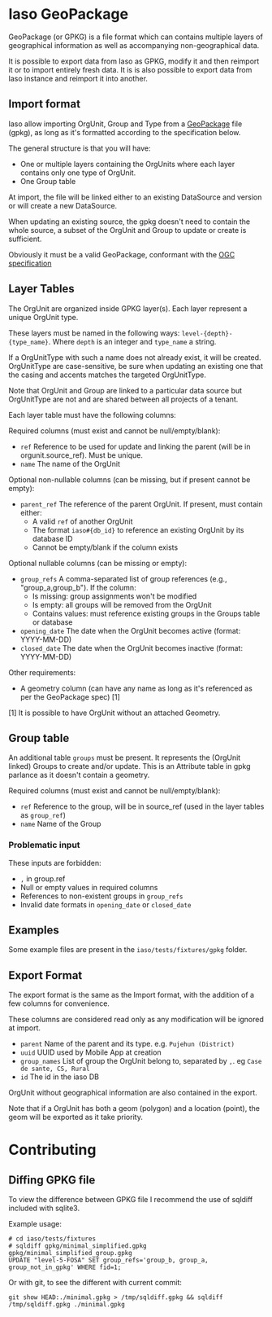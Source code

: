 Iaso GeoPackage
========================

GeoPackage (or GPKG) is a file format which can contains multiple layers of geographical information as well
as accompanying non-geographical data.

It is possible to export data from Iaso as GPKG, modify it and then reimport it or to import entirely fresh data. It is
is also possible to export data from Iaso instance and reimport it into another.

Import format
-------------

Iaso allow importing OrgUnit, Group and Type from a [GeoPackage](https://www.geopackage.org/) file (gpkg), as long
as it's formatted according to the specification below.

The general structure is that you will have:
 * One or multiple layers containing the OrgUnits where each layer contains only one type of OrgUnit.
 * One Group table

At import, the file will be linked either to an existing DataSource and version or will create a new DataSource.

When updating an existing source, the gpkg doesn't need to contain the whole source, a subset of the OrgUnit and Group
to update or create is sufficient.

Obviously it must be a valid GeoPackage, conformant with the [OGC specification](https://www.geopackage.org/spec/)

## Layer Tables
The OrgUnit are organized inside GPKG layer(s). Each layer represent a unique OrgUnit type.

These layers must be named in the following ways: `level-{depth}-{type_name}`. Where `depth` is an integer and `type_name` a string.

If a OrgUnitType with such a name does not already exist, it will be created. OrgUnitType are case-sensitive, 
be sure when updating an existing one that the casing and accents matches the targeted OrgUnitType. 

Note that OrgUnit and Group are linked to a particular data source but OrgUnitType are not and are shared between all projects of a tenant.

Each layer table must have the following columns:

Required columns (must exist and cannot be null/empty/blank):
* `ref` Reference to be used for update and linking the parent (will be in orgunit.source_ref). Must be unique.
* `name` The name of the OrgUnit

Optional non-nullable columns (can be missing, but if present cannot be empty):
* `parent_ref` The reference of the parent OrgUnit. If present, must contain either:
  - A valid `ref` of another OrgUnit
  - The format `iaso#{db_id}` to reference an existing OrgUnit by its database ID
  - Cannot be empty/blank if the column exists

Optional nullable columns (can be missing or empty):
* `group_refs` A comma-separated list of group references (e.g., "group_a,group_b"). If the column:
  - Is missing: group assignments won't be modified
  - Is empty: all groups will be removed from the OrgUnit
  - Contains values: must reference existing groups in the Groups table or database
* `opening_date` The date when the OrgUnit becomes active (format: YYYY-MM-DD)
* `closed_date` The date when the OrgUnit becomes inactive (format: YYYY-MM-DD)

Other requirements:
* A geometry column (can have any name as long as it's referenced as per the GeoPackage spec) [1]

[1] It is possible to have OrgUnit without an attached Geometry.

## Group table

An additional table `groups` must be present. It represents the (OrgUnit linked) Groups to create and/or update. This is an Attribute table in gpkg parlance as it doesn't contain a geometry.

Required columns (must exist and cannot be null/empty/blank):
* `ref` Reference to the group, will be in source_ref (used in the layer tables as `group_ref`)
* `name` Name of the Group

### Problematic input

These inputs are forbidden:
* `,` in group.ref
* Null or empty values in required columns
* References to non-existent groups in `group_refs`
* Invalid date formats in `opening_date` or `closed_date`

## Examples

Some example files are present in the `iaso/tests/fixtures/gpkg` folder.


Export Format
-------------

The export format is the same as the Import format, with the addition of a few columns for convenience.

These columns are considered read only as any modification will be ignored at import.

* `parent` Name of the parent and its type. e.g. `Pujehun (District)`
* `uuid` UUID used by Mobile App at creation
* `group_names` List of group the OrgUnit belong to, separated by `,`. eg  `Case de sante, CS, Rural`
* `id` The id in the iaso DB

OrgUnit without geographical information are also contained in the export.

Note that if a OrgUnit has both a geom (polygon) and a location (point),
the geom will be exported as it take priority.

Contributing
============

Diffing GPKG file
-----------------

To view the difference between GPKG file I recommend the use of sqldiff included with sqlite3.

Example usage:
```
# cd iaso/tests/fixtures
# sqldiff gpkg/minimal_simplified.gpkg gpkg/minimal_simplified_group.gpkg
UPDATE "level-5-FOSA" SET group_refs='group_b, group_a, group_not_in_gpkg' WHERE fid=1;
```

Or with git, to see the different with current commit:
```
git show HEAD:./minimal.gpkg > /tmp/sqldiff.gpkg && sqldiff /tmp/sqldiff.gpkg ./minimal.gpkg
```
